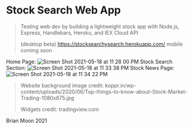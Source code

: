 # Stock Search Web App
> Testing web dev by building a lightweight stock app with Node.js, Express, Handlebars, Heroku, and IEX Cloud API
> 
> (desktop beta) https://stocksearchysearch.herokuapp.com/ mobile coming soon

Home Page:
![Screen Shot 2021-05-18 at 11 28 00 PM](https://user-images.githubusercontent.com/25870426/118752999-18454300-b832-11eb-81fe-fa354960f9ff.png)
Stock Search Section:
![Screen Shot 2021-05-18 at 11 33 38 PM](https://user-images.githubusercontent.com/25870426/118753030-22674180-b832-11eb-9438-4738dc5e5b5a.png)
Stock News Page:
![Screen Shot 2021-05-18 at 11 34 22 PM](https://user-images.githubusercontent.com/25870426/118753046-25fac880-b832-11eb-821f-8179950c8a94.png)

>Website background image credit: koppr.in/wp-content/uploads/2020/06/Top-things-to-know-about-Stock-Market-Trading-1080x675.jpg
>
>Widgets credit: tradingview.com
>

Brian Moon 2021
